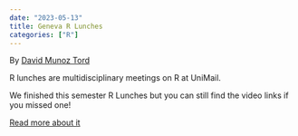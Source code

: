 ```yaml
---
date: "2023-05-13" 
title: Geneva R Lunches
categories: ["R"]
---
```


By [David Munoz Tord](https://twitter.com/munoztd0)

R lunches are multidisciplinary meetings on R at UniMail.

We finished this semester R Lunches but you can still find the video links if you missed one! 

[Read more about it](https://use-r-carlvogt.github.io/prochains-lunchs/)


